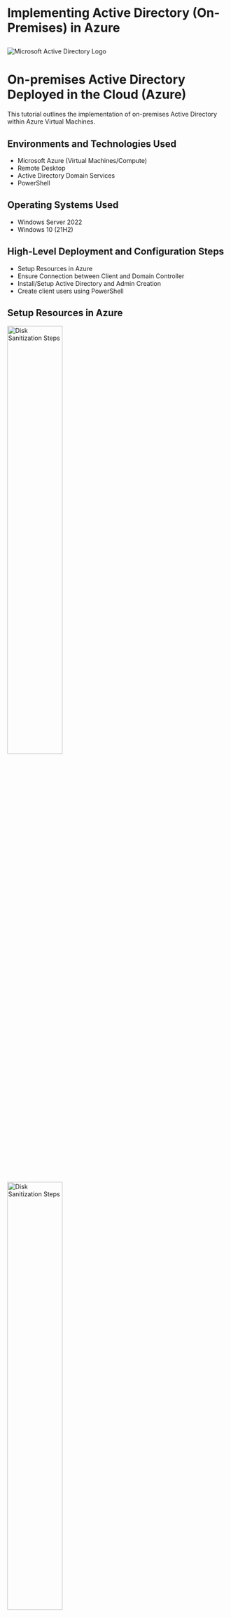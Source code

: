 #  Implementing Active Directory (On-Premises) in Azure<p align="center">
<img src="https://i.imgur.com/pU5A58S.png" alt="Microsoft Active Directory Logo"/>
</p>

<h1>On-premises Active Directory Deployed in the Cloud (Azure)</h1>
This tutorial outlines the implementation of on-premises Active Directory within Azure Virtual Machines.<br />






<h2>Environments and Technologies Used</h2>

- Microsoft Azure (Virtual Machines/Compute)
- Remote Desktop
- Active Directory Domain Services
- PowerShell

<h2>Operating Systems Used </h2>

- Windows Server 2022
- Windows 10 (21H2)

<h2>High-Level Deployment and Configuration Steps</h2>

- Setup Resources in Azure
- Ensure Connection between Client and Domain Controller
- Install/Setup Active Directory and Admin Creation
- Create client users using PowerShell

<h2>Setup Resources in Azure</h2>

<p>
<img src="https://i.imgur.com/qU6Tddb.png" height="50%" width="50%" alt="Disk Sanitization Steps"/>
<img src="https://i.imgur.com/1vDEENw.png" height="50%" width="50%" alt="Disk Sanitization Steps"/>
</p>

<p>

- Create the Domain Controller VM (Windows Server 2022) named “DC-1”. Take note of the Resource Group and Virtual Network (Vnet) that get created at this time
- Set Domain Controller’s NIC Private IP address to be static DC-1 > Networking > NIC > IP Configurations
- Create the Client VM (Windows 10) named “Client-1”. Use the same Resource Group and Vnet that was previously created
- Ensure that both VMs are in the same Vnet (you can check the topology with Network Watcher)
</p>
<br />
<h2>Ensure Connectivity between the client and Domain Controller</h2>
<p>
<img src="https://i.imgur.com/Mf3lGTW.png" height="80%" width="80%" alt="Disk Sanitization Steps"/>
</p>
<p>

- Login to the Domain Controller and enable ICMPv4 in on the local windows Firewall
- Start Menu > Windows Defender Firewall with Advanced Secruity programme > Inbound Rules > Sort by Porotocol >
- Enable ICMPv4 rules

<img src="https://i.imgur.com/gpk21pk.png" height="50%" width="50%" alt="Disk Sanitization Steps"/>

- Login to Client-1 with Remote Desktop and ping DC-1’s private IP address with ping -t (perpetual ping) to verify connectivity
</p>
<br />

<h2>Install Active Directory</h2>

<img src="https://i.imgur.com/ZHQxtlh.png" height="70%" width="70%" alt="Disk Sanitization Steps"/>

- Login to DC-1 and install Active Directory Domain Services
- Install Active Directory Domain Services:
  - In the Server Manager, Select "Add Roles and Features"
  - Continue- Select Next, Next, Next,
  - Select "Active Directory Domain Services"
  - "Add Features"; "Next"; "Next"; "Next"; "Install"; "Close"

</p>
<h2>Setup Active Directory</h2>
<p>
<img src="https://i.imgur.com/FMBsJKz.png" height="40%" width="40%" alt="Disk Sanitization Steps"/>  <img src="https://i.imgur.com/SAO1UbQ.png" height="50%" width="50%" alt="Disk Sanitization Steps"/>

- Click "notification" and select "Promote this server to a Domain Controller"
- Select: "Add a new forest" (mydomain.com or your choice)
- Choose a Password and make note of this
- Complete Installation ("Next"; "Next"; "Next"; "Next" and "Install")
- Allow the server to close, which will disconnect the Remote Desktop
<h2>Restart and then log back into DC-1 as user: mydomain.com\labuser</h2>
</p>


<h2>Create an Admin and Normal User Account in AD</h2>

<img src="https://i.imgur.com/zISVYyl.png" height="50%" width="50%" alt="Disk Sanitization Steps"/> <img src="https://i.imgur.com/KXLABdR.png" height="40%" width="40%" alt="Disk Sanitization Steps"/>


- In Active Directory Users and Computers (ADUC), create an Organizational Unit (OU) called “_EMPLOYEES”
- Create a new OU named “_ADMINS”
- Create a new employee named “Jane Doe” (same password) inside "_ADMINS" with the username of “jane_doe”

<img src="https://i.imgur.com/ZbJhhO4.png" height="50%" width="50%" alt="Disk Sanitization Steps"/>

Add jane_admin to the “Domain Admins” Security Group
- Select the _ADMIN Jane Doe and right click to Select Properties
- Select "Member Of"
- Add Domain Users: "Domain"
- Select "Check Names" to open name options
- Select "Domain Admins" and click "Ok" and "Apply"
- Log out/close the Remote Desktop connection to DC-1
- Log back in as mydomain\jane_doe
- User jane_doe will be your Admin account from now on

<h2>Join Client-1 to your domain (mydomain.com)</h2>

<img src="https://i.imgur.com/Q3RRsrW.png" height="50%" width="50%" alt="Disk Sanitization Steps"/> <img src="https://i.imgur.com/ftdGrtr.png" height="50%" width="50%" alt="Disk Sanitization Steps"/> 



- From the Azure Portal, set Client-1’s DNS settings to the DC’s Private IP address
- From the Azure Portal, restart Client-1
- Login to Client-1 (Remote Desktop) as the original local admin (labuser) and join it to the domain (computer will restart)
- Login to the Domain Controller (Remote Desktop) and verify Client-1 shows up in Active Directory Users and Computers (ADUC) inside the “Computers” container on the root of the domain
- Create a new OU named “_CLIENTS” and drag Client-1 into there

<h2>Setup Remote Desktop for non-administrative users on Client-1</h2>

<img src="https://i.imgur.com/EpETgR7.png" height="50%" width="50%" alt="Disk Sanitization Steps"/>

- Log into Client-1 as mydomain.com\jane_doe and open system properties
- Click “Remote Desktop”
- Allow “domain users” access to remote desktop
- You can now log into Client-1 as a normal, non-administrative user
- Normally you’d want to do this with Group Policy which allows you to change many systems at once


<h2>Create random additional users and attempt to login to client-1 with one of the users</h2>

<img src="https://i.imgur.com/ob3dtl0.png" height="60%" width="60%" alt="Disk Sanitization Steps"/>

- Login to DC-1 as jane_admin
- Open PowerShell_ise as an administrator
- Create a new File and paste the contents of this [script](https://github.com/joshmadakor1/AD_PS/blob/master/Generate-Names-Create-Users.ps1) into it
- Run the script and observe the accounts being created
- Open Active Directory and _EMPLOYEES to see the list of random users being added

<h2>Attempt to log into Client-1 with one of the newly made accounts</h2>

<img src="https://i.imgur.com/gGE4m5l.png" height="60%" width="60%" alt="Disk Sanitization Steps"/> <img src="https://i.imgur.com/xjAgmnm.png" height="30%" width="30%" alt="Disk Sanitization Steps"/>

- Choose a random name, take note of account info
- Log off of Client-1
- Log into Client-1, using new account name to test access
- Congratulations on using Active Directory to create Admins/Users and grant permissions

